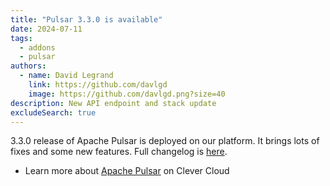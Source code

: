 ```yaml
---
title: "Pulsar 3.3.0 is available"
date: 2024-07-11
tags:
  - addons
  - pulsar
authors:
  - name: David Legrand
    link: https://github.com/davlgd
    image: https://github.com/davlgd.png?size=40
description: New API endpoint and stack update
excludeSearch: true
---
```


3.3.0 release of Apache Pulsar is deployed on our platform. It brings lots of fixes and some new features. Full changelog is [here](https://github.com/apache/pulsar/releases/tag/v3.3.0).

- Learn more about [Apache Pulsar](https://www.clever-cloud.com/product/pulsar/) on Clever Cloud

